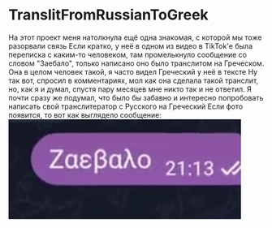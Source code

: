 # TranslitFromRussianToGreek
На этот проект меня натолкнула ещё одна знакомая, с которой мы тоже разорвали связь
Если кратко, у неё в одном из видео в TikTok'е была переписка с каким-то человеком, там промелькнуло сообщение со словом "Заебало", только написано оно было транслитом на Греческом. Она в целом человек такой, я часто видел Греческий у неё в тексте
Ну так вот, спросил в комментариях, мол как она сделала такой транслит, но, как я и думал, спустя пару месяцев мне никто так и не ответил. Я почти сразу же подумал, что было бы забавно и интересно попробовать написать свой транслитератор с Русского на Греческий
Если фото появится, то вот как выглядело сообщение:
![msg](ZaebaloOnGreek.jpg)
